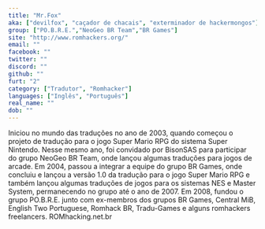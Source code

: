```yaml
---
title: "Mr.Fox"
aka: ["devilfox", "caçador de chacais", "exterminador de hackermongos"]
group: ["PO.B.R.E.","NeoGeo BR Team","BR Games"]
site: "http://www.romhackers.org/"
email: ""
facebook: ""
twitter: ""
discord: ""
github: ""
furt: "2"
category: ["Tradutor", "Romhacker"]
languages: ["Inglês", "Português"]
real_name: ""
dob: ""
---
```

Iniciou no mundo das traduções no ano de 2003, quando começou o projeto de tradução para o jogo Super Mario RPG do sistema Super Nintendo. Nesse mesmo ano, foi convidado por BisonSAS para participar do grupo NeoGeo BR Team, onde lançou algumas traduções para jogos de arcade. Em 2004, passou a integrar a equipe do grupo BR Games, onde concluiu e lançou a versão 1.0 da tradução para o jogo Super Mario RPG e também lançou algumas traduções de jogos para os sistemas NES e Master System, permanecendo no grupo até o ano de 2007. Em 2008, fundou o grupo PO.B.R.E. junto com ex-membros dos grupos BR Games, Central MiB, English Two Portuguese, Romhack BR, Tradu-Games e alguns romhackers freelancers.
ROMhacking.net.br